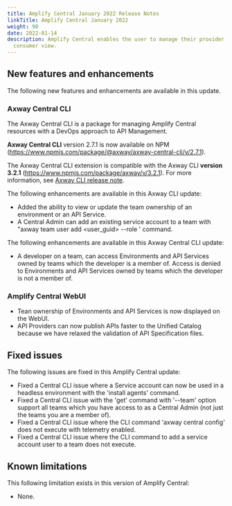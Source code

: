 ```yaml
---
title: Amplify Central January 2022 Release Notes
linkTitle: Amplify Central January 2022
weight: 90
date: 2022-01-14
description: Amplify Central enables the user to manage their provider /
  consumer view.
---
```


## New features and enhancements

The following new features and enhancements are available in this update.

### Axway Central CLI

The Axway Central CLI is a package for managing Amplify Central resources with a DevOps approach to API Management.

**Axway Central CLI** version 2.7.1 is now available on NPM (<https://www.npmjs.com/package/@axway/axway-central-cli/v/2.7.1>).

The Axway Central CLI extension is compatible with the Axway CLI **version 3.2.1** (<https://www.npmjs.com/package/axway/v/3.2.1>).
For more information, see [Axway CLI release note](https://docs.axway.com/bundle/axwaycli-open-docs/page/docs/release_notes/3_2_1_20220114_relnote/index.html).

The following enhancements are available in this Axway CLI update:

* Added the ability to view or update the team ownership of an environment or an API Service.
* A Central Admin can add an existing service account to a team with "axway team user add <org> <team> <user_guid> --role <role>' command.

The following enhancements are available in this Axway Central CLI update:

* A developer on a team, can access Environments and API Services owned by teams which the developer is a member of.  Access is denied to Environments and API Services owned by teams which the developer is not a member of.

### Amplify Central WebUI

* Tean ownership of Environments and API Services is now displayed on the WebUI.
* API Providers can now publish APIs faster to the Unified Catalog because we have relaxed the validation of API Specification files.

## Fixed issues

The following issues are fixed in this Amplify Central update:

* Fixed a Central CLI issue where a Service account can now be used in a headless environment with the 'install agents' command.
* Fixed a Central CLI issue with the 'get' command with '--team' option support all teams which you have access to as a Central Admin (not just the teams you are a member of).
* Fixed a Central CLI issue where the CLI command 'axway central config' does not execute with telemetry enabled.
* Fixed a Central CLI issue where the CLI command to add a service account user to a team does not execute.

## Known limitations

This following limitation exists in this version of Amplify Central:

* None.
